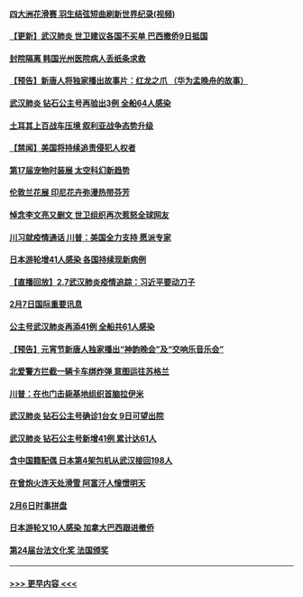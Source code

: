#### [四大洲花滑赛 羽生结弦短曲刷新世界纪录(视频)](../pages/prog202/a102772341.md?t=02081155) 
#### [【更新】武汉肺炎 世卫建议各国不买单 巴西撤侨9日抵国](../pages/prog202/a102770740.md?t=02081155) 
#### [封院隔离 韩国光州医院病人丢纸条求救](../pages/prog202/a102772282.md?t=02081155) 
#### [【预告】新唐人将独家播出故事片：红龙之爪 （华为孟晚舟的故事）](../pages/prog202/a102767728.md?t=02081155) 
#### [武汉肺炎 钻石公主号再验出3例 全船64人感染](../pages/prog202/a102771726.md?t=02081155) 
#### [土耳其上百战车压境 叙利亚战争态势升级](../pages/prog202/a102772132.md?t=02081155) 
#### [【禁闻】美国将持续追责侵犯人权者](../pages/prog202/a102772042.md?t=02081155) 
#### [第17届宠物时装展 太空科幻新趋势](../pages/prog202/a102772033.md?t=02081155) 
#### [伦敦兰花展 印尼花卉弥漫热带芬芳](../pages/prog202/a102772026.md?t=02081155) 
#### [悼念李文亮又删文 世卫组织再次惹怒全球网友](../pages/prog202/a102771968.md?t=02081155) 
#### [川习就疫情通话 川普：美国全力支持 愿派专家](../pages/prog202/a102771930.md?t=02081155) 
#### [日本游轮增41人感染 各国持续现新病例](../pages/prog202/a102771912.md?t=02081155) 
#### [【直播回放】2.7武汉肺炎疫情追踪：习近平要动刀子](../pages/prog202/a102771649.md?t=02081155) 
#### [2月7日国际重要讯息](../pages/prog202/a102771747.md?t=02081155) 
#### [公主号武汉肺炎再添41例 全船共61人感染](../pages/prog202/a102771703.md?t=02081155) 
#### [【预告】元宵节新唐人独家播出“神韵晚会”及“交响乐音乐会”](../pages/prog202/a102767674.md?t=02081155) 
#### [北爱警方拦截一辆卡车绑炸弹 意图运往苏格兰](../pages/prog202/a102771609.md?t=02081155) 
#### [川普：在也门击毙基地组织首脑拉伊米](../pages/prog202/a102771528.md?t=02081155) 
#### [武汉肺炎 钻石公主号确诊1台女 9日可望出院](../pages/prog202/a102771518.md?t=02081155) 
#### [武汉肺炎 钻石公主号新增41例 累计达61人](../pages/prog202/a102771486.md?t=02081155) 
#### [含中国籍配偶 日本第4架包机从武汉接回198人](../pages/prog202/a102771472.md?t=02081155) 
#### [在曾炮火连天处滑雪 阿富汗人憧憬明天](../pages/prog202/a102771290.md?t=02081155) 
#### [2月6日时事拼盘](../pages/prog202/a102771225.md?t=02081155) 
#### [日本游轮又10人感染 加拿大巴西跟进撤侨](../pages/prog202/a102771084.md?t=02081155) 
#### [第24届台法文化奖 法国颁奖](../pages/prog202/a102771032.md?t=02081155) 

----
#### [ >>> 更早内容 <<< ](../indexes/prog202-earlier.md)
